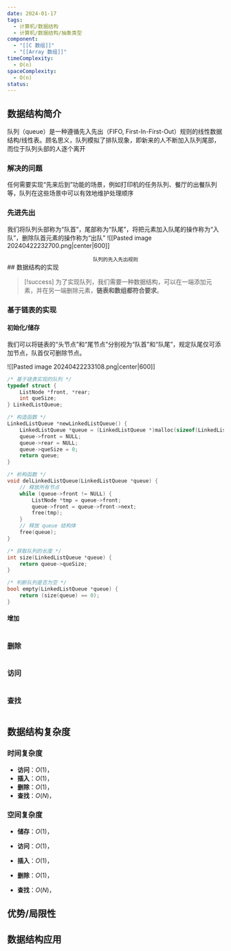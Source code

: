 ```yaml
---
date: 2024-01-17
tags:
  - 计算机/数据结构
  - 计算机/数据结构/抽象类型
component:
  - "[[C 数组]]"
  - "[[Array 数组]]"
timeComplexity:
  - O(n)
spaceComplexity:
  - O(n)
status:
---
```

## 数据结构简介
队列（queue）是一种遵循先入先出（FIFO, First-In-First-Out）规则的线性数据结构/线性表。顾名思义，队列模拟了排队现象，即新来的人不断加入队列尾部，而位于队列头部的人逐个离开
### 解决的问题
任何需要实现“先来后到”功能的场景，例如打印机的任务队列、餐厅的出餐队列等，队列在这些场景中可以有效地维护处理顺序
### 先进先出
我们将队列头部称为“队首”，尾部称为“队尾”，将把元素加入队尾的操作称为“入队”，删除队首元素的操作称为“出队”
![[Pasted image 20240422232700.png|center|600]]
<center><sup>队列的先入先出规则</sup></center>
## 数据结构的实现

> [!success]
> 为了实现队列，我们需要一种数据结构，可以在一端添加元素，并在另一端删除元素，**链表和数组都符合要求**。
### 基于链表的实现
#### 初始化/储存
我们可以将链表的“头节点”和“尾节点”分别视为“队首”和“队尾”，规定队尾仅可添加节点，队首仅可删除节点。

![[Pasted image 20240422233108.png|center|600]]

```c
/* 基于链表实现的队列 */
typedef struct {
    ListNode *front, *rear;
    int queSize;
} LinkedListQueue;

/* 构造函数 */
LinkedListQueue *newLinkedListQueue() {
    LinkedListQueue *queue = (LinkedListQueue *)malloc(sizeof(LinkedListQueue));
    queue->front = NULL;
    queue->rear = NULL;
    queue->queSize = 0;
    return queue;
}

/* 析构函数 */
void delLinkedListQueue(LinkedListQueue *queue) {
    // 释放所有节点
    while (queue->front != NULL) {
        ListNode *tmp = queue->front;
        queue->front = queue->front->next;
        free(tmp);
    }
    // 释放 queue 结构体
    free(queue);
}

/* 获取队列的长度 */
int size(LinkedListQueue *queue) {
    return queue->queSize;
}

/* 判断队列是否为空 */
bool empty(LinkedListQueue *queue) {
    return (size(queue) == 0);
}
```
#### 增加

```

```

### 删除

```

```

### 访问

```

```

### 查找

```

```

## 数据结构复杂度

### 时间复杂度

- **访问**：$O(1)$，
- **插入**：$O(1)$，
- **删除**：$O(1)$，
- **查找**：$O(N)$，
### 空间复杂度

- **储存**：$O(1)$，

- **访问**：$O(1)$，
- **插入**：$O(1)$，
- **删除**：$O(1)$，
- **查找**：$O(N)$，

## 优势/局限性

## 数据结构应用